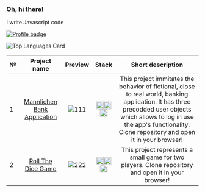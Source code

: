 ### Oh, hi there!

I write Javascript code

[![Profile badge](https://www.codewars.com/users/localheader/badges/large)](https://www.codewars.com/users/localheader)

![Top Languages Card](https://github-readme-stats.vercel.app/api/top-langs/?username=localhead&theme=gruvbox)

| № |Project name|Preview|Stack|Short description|
| - |:-------:|:-------------------:|:------------------:|:----:|
| 1 |  [Mannlichen Bank Application](https://github.com/localhead/Mannlichen-Bank-App)| ![111](https://user-images.githubusercontent.com/33180512/181350508-c2f1f9bf-cd1a-4761-88b8-ab38b994cce9.png)|<img src="https://cdn.worldvectorlogo.com/logos/css-3.svg" alt="JavaScript Logo" width="20" height="20"/><img src="https://cdn.worldvectorlogo.com/logos/html-1.svg" alt="JavaScript Logo" width="20" height="20"/><img src="https://cdn.worldvectorlogo.com/logos/logo-javascript.svg" alt="JavaScript Logo" width="20" height="20"/>|This project immitates the behavior of fictional, close to real world, banking application. It has three precodded user objects which allows to log in use the app's functionality. Clone repository and open it in your browser!|
| 2 |  [Roll The Dice Game](https://github.com/localhead/Roll-The-Dice.git)| ![222](https://user-images.githubusercontent.com/33180512/181354734-97f81bf6-bb45-4674-9b07-6347d57dbe6c.png)|<img src="https://cdn.worldvectorlogo.com/logos/css-3.svg" alt="JavaScript Logo" width="20" height="20"/><img src="https://cdn.worldvectorlogo.com/logos/html-1.svg" alt="JavaScript Logo" width="20" height="20"/><img src="https://cdn.worldvectorlogo.com/logos/logo-javascript.svg" alt="JavaScript Logo" width="20" height="20"/>|This project represents a small game for two players. Clone repository and open it in your browser!|

